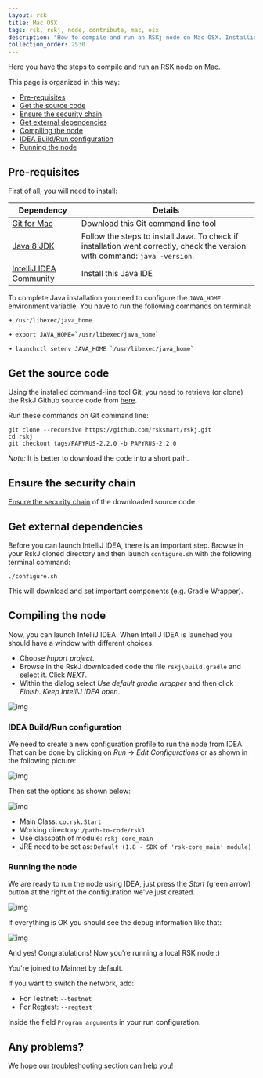 ```yaml
---
layout: rsk
title: Mac OSX
tags: rsk, rskj, node, contribute, mac, osx
description: "How to compile and run an RSKj node on Mac OSX. Installing pre-requisites. Get source code. Ensure security chain. Get external dependencies. Compile and run. Configuring your IDE."
collection_order: 2530
---
```


Here you have the steps to compile and run an RSK node on Mac.

This page is organized in this way:

- [Pre-requisites](#pre-requisites)
- [Get the source code](#get-the-source-code)
- [Ensure the security chain](#ensure-the-security-chain)
- [Get external dependencies](#get-external-dependencies)
- [Compiling the node](#compiling-the-node)
- [IDEA Build/Run configuration](#idea-buildrun-configuration)
- [Running the node](#running-the-node)

## Pre-requisites

First of all, you will need to install:

|Dependency        | Details|
|------------- |-------------|
|[Git for Mac](https://git-scm.com/download/mac)| Download this Git command line tool|
|[Java 8 JDK](http://www.oracle.com/technetwork/java/javase/downloads/jdk8-downloads-2133151.html) | Follow the steps to install Java. To check if installation went correctly, check the version with command: `java -version`.|
|[IntelliJ IDEA Community](https://www.jetbrains.com/idea/download/#section=mac)| Install this Java IDE |

To complete Java installation you need to configure the `JAVA_HOME` environment variable.
You have to run the following commands on terminal:

```bash
➜ /usr/libexec/java_home

➜ export JAVA_HOME=`/usr/libexec/java_home`

➜ launchctl setenv JAVA_HOME `/usr/libexec/java_home`

```

## Get the source code

Using the installed command-line tool Git, you need to retrieve (or clone) the RskJ Github source code from [here](https://github.com/rsksmart/rskj).

Run these commands on Git command line:

```
git clone --recursive https://github.com/rsksmart/rskj.git
cd rskj
git checkout tags/PAPYRUS-2.2.0 -b PAPYRUS-2.2.0
```

*Note:* It is better to download the code into a short path.

## Ensure the security chain

[Ensure the security chain](/rsk/node/security-chain) of the downloaded source code.

## Get external dependencies

Before you can launch IntelliJ IDEA, there is an important step.
Browse in your RskJ cloned directory and then launch `configure.sh` with the following terminal command:

```shell
./configure.sh
```

This will download and set important components (e.g. Gradle Wrapper).

## Compiling the node

Now, you can launch IntelliJ IDEA.
When IntelliJ IDEA is launched you should have a window with different choices.

- Choose *Import project*.
- Browse in the RskJ downloaded code the file `rskj\build.gradle` and select it. Click *NEXT*.
- Within the dialog select *Use default gradle wrapper* and then click *Finish*.
*Keep IntelliJ IDEA open*.

![img](/assets/img/rsk/howToInstallAndRun/IdeaRskJWelcome.png)

### IDEA Build/Run configuration

We need to create a new configuration profile to run the node from IDEA.
That can be done by clicking on *Run* -> *Edit Configurations* or as shown in the following picture:

![img](/assets/img/rsk/howToInstallAndRun/EditConfigs.png)

Then set the options as shown below:

![img](/assets/img/rsk/howToInstallAndRun/AddNewConfig.png)

- Main Class: `co.rsk.Start`
- Working directory: `/path-to-code/rskJ`
- Use classpath of module: `rskj-core_main`
- JRE need to be set as: `Default (1.8 - SDK of 'rsk-core_main' module)`

### Running the node

We are ready to run the node using IDEA, just press the *Start* (green arrow) button at the right of the configuration we've just created.

![img](/assets/img/rsk/howToInstallAndRun/Run.png)

If everything is OK you should see the debug information like that:

![img](/assets/img/rsk/howToInstallAndRun/Running.png)

And yes! Congratulations! Now you're running a local RSK node :)

You're joined to Mainnet by default.

If you want to switch the network, add:

- For Testnet: `--testnet`
- For Regtest: `--regtest`

Inside the field `Program arguments` in your run configuration.

## Any problems?

We hope our [troubleshooting section](/rsk/node/troubleshooting) can help you!
